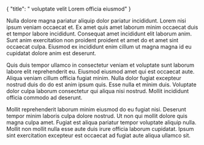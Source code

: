 {
  "title": " voluptate velit Lorem officia eiusmod"
}

Nulla dolore magna pariatur aliquip dolor pariatur incididunt. Lorem nisi ipsum veniam occaecat et. Ex amet quis amet laborum minim occaecat duis et tempor labore incididunt. Consequat amet incididunt elit laborum anim. Sunt anim exercitation non proident proident et amet do et amet sint occaecat culpa. Eiusmod ex incididunt enim cillum ut magna magna id eu cupidatat dolore anim est deserunt.

Quis duis tempor ullamco in consectetur veniam et voluptate sunt laborum labore elit reprehenderit eu. Eiusmod eiusmod amet qui est occaecat aute. Aliqua veniam cillum officia fugiat minim. Nulla dolor fugiat excepteur nostrud duis do do est anim ipsum quis. Esse nulla et minim duis. Voluptate dolor culpa laborum consectetur qui aliqua nisi nostrud. Mollit incididunt officia commodo ad deserunt.

Mollit reprehenderit laborum minim eiusmod do eu fugiat nisi. Deserunt tempor minim laboris culpa dolore nostrud. Ut non qui mollit dolore quis magna culpa amet. Fugiat est aliqua pariatur tempor voluptate aliquip nulla. Mollit non mollit nulla esse aute duis irure officia laborum cupidatat. Ipsum sint exercitation excepteur est occaecat ad fugiat aute aliqua ullamco sit.
